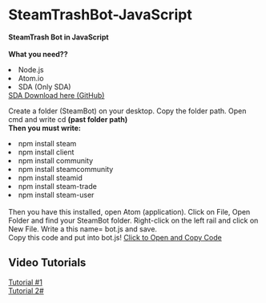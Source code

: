 # SteamTrashBot-JavaScript

<b>SteamTrash Bot in JavaScript</b><br />
<br />
<b>What you need??</b><br />
<li>Node.js</li>
<li>Atom.io</li>
<li>SDA (Only SDA)</li>
<a href="https://github.com/Jessecar96/SteamDesktopAuthenticator">SDA Download here (GitHub)</a>

Create a folder (SteamBot) on your desktop. Copy the folder path. Open cmd and write cd <b>(past folder path)</b><br />
<b>Then you must write:</b><br />
<li>npm install steam</li>
<li>npm install client</li>
<li>npm install community</li>
<li>npm install steamcommunity</li>
<li>npm install steamid</li>
<li>npm install steam-trade</li>
<li>npm install steam-user</li>
<br />
Then you have this installed, open Atom (application). Click on File, Open Folder and find your SteamBot folder. 
Right-click on the left rail and click on New File. Write a this name= bot.js and save.<br />
Copy this code and put into bot.js! <a href="http://pastebin.com/WTVEsSz7">Click to Open and Copy Code</a>
<h2>Video Tutorials</h2>
<a href="https://www.youtube.com/channel/UCd2ujTlK79FsUfF1aEJnh3w">Tutorial #1</a><br />
<a href="https://youtu.be/kBytUD6SFH0">Tutorial 2#</a><br />

